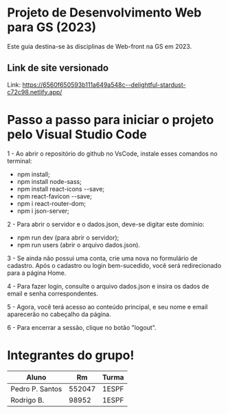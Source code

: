 # Projeto de Desenvolvimento Web para GS (2023)

Este guia destina-se às disciplinas de Web-front na GS em 2023.

## Link de site versionado
Link: https://6560f650593b111a649a548c--delightful-stardust-c72c98.netlify.app/

# Passo a passo para iniciar o projeto pelo Visual Studio Code


1 - Ao abrir o repositório do github no VsCode, instale esses comandos no terminal:

- npm install;
- npm install node-sass;
- npm install react-icons --save;
- npm react-favicon --save;
- npm i react-router-dom;
- npm i json-server;
  

2 - Para abrir o servidor e o dados.json, deve-se digitar este domínio:

- npm run dev (para abrir o servidor);
- npm run users (abrir o arquivo dados.json).
  

3 - Se ainda não possui uma conta, crie uma nova no formulário de cadastro. Após o cadastro ou login bem-sucedido, você será redirecionado para a página Home.


4 - Para fazer login, consulte o arquivo dados.json e insira os dados de email e senha correspondentes.

  
5 - Agora, você terá acesso ao conteúdo principal, e seu nome e email aparecerão no cabeçalho da página.


6 - Para encerrar a sessão, clique no botão "logout".




# Integrantes do grupo!

|       Aluno       |     Rm     |   Turma   |
| ----------------- | ---------- | --------- |
| Pedro P. Santos   |   552047   |   1ESPF   |
| Rodrigo B.        |   98952    |   1ESPF   |

